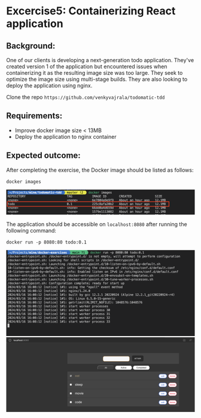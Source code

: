 # Excercise5: Containerizing React application

## Background:
One of our clients is developing a next-generation todo application. They've created version 1 of the application but encountered issues when containerizing it as the resulting image size was too large. They seek to optimize the image size using multi-stage builds. They are also looking to deploy the application using nginx.

Clone the repo `https://github.com/venkyvajrala/todomatic-tdd`

## Requirements:

- Improve docker image size < 13MB
- Deploy the application to nginx container


## Expected outcome:

After completing the exercise, the Docker image should be listed as follows:
```shell
docker images
```
![docker image output](../../assets/exercises5-images-output.png)


The application should be accessible on `localhost:8080` after running the following command:
```shell
docker run -p 8080:80 todo:0.1 
```

![run output](../../assets/exercise5-run-output.png)
![application output](../../assets/exercise5-application-output.png)
